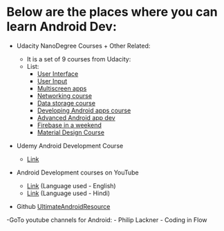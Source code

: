 # Below are the places where you can learn Android Dev:
- Udacity NanoDegree Courses + Other Related:
	- It is a set of 9 courses from Udacity:
	- List:
		- [User Interface](https://classroom.udacity.com/courses/ud834)
		- [User Input](https://classroom.udacity.com/courses/ud836)
		- [Multiscreen apps](https://classroom.udacity.com/courses/ud839)
		- [Networking course](https://classroom.udacity.com/courses/ud843)
		- [Data storage course](https://classroom.udacity.com/courses/ud845)
		- [Developing Android apps course](https://classroom.udacity.com/courses/ud851)
		- [Advanced Android app dev](https://classroom.udacity.com/courses/ud855)
		- [Firebase in a weekend](https://classroom.udacity.com/courses/ud0352)
		- [Material Design Course](https://classroom.udacity.com/courses/ud862)

- Udemy Android Development Course 
    - [Link](https://drive.google.com/drive/folders/1b0Zt0f4mz2e7j8lIaFkBDo-cQu3F9bYI?usp=sharing)

- Android Development courses on YouTube
    - [Link](https://www.youtube.com/playlist?list=PLknSwrodgQ72X4sKpzf5vT8kY80HKcUSe)   (Language used - English)
    - [Link](https://www.youtube.com/playlist?list=PLUhfM8afLE_Ok-0Lx2v9hfrmbxi3GgsX1)   (Language used - Hindi)
       
- Github [UltimateAndroidResource](https://github.com/aritraroy/UltimateAndroidReference.githttps://github.com/aritraroy/UltimateAndroidReference.git)

-GoTo youtube channels for Android:
	- Philip Lackner
	- Coding in Flow
